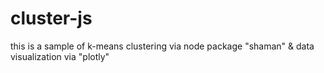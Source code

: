 # cluster-js

this is a sample of k-means clustering via node package "shaman"
& data visualization via "plotly"
